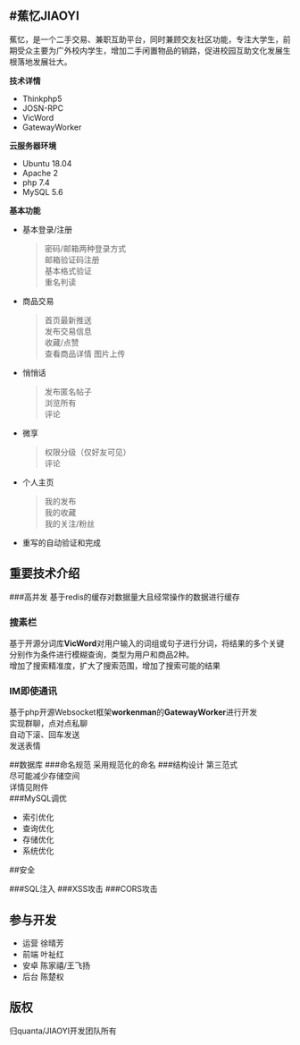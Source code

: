 #蕉忆JIAOYI
----------

蕉忆，是一个二手交易、兼职互助平台，同时兼顾交友社区功能，专注大学生，前期受众主要为广外校内学生，增加二手闲置物品的销路，促进校园互助文化发展生根落地发展壮大。 
  
**技术详情**

 + Thinkphp5   
 + JOSN-RPC  
 + VicWord  
 + GatewayWorker   
  
**云服务器环境**

 + Ubuntu 18.04
 + Apache 2
 + php 7.4 
 + MySQL 5.6 


**基本功能**

 + 基本登录/注册   
	>密码/邮箱两种登录方式  
	>邮箱验证码注册   
	>基本格式验证   
	>重名判读
 + 商品交易    
	>首页最新推送     
	>发布交易信息  
	>收藏/点赞   
	>查看商品详情 
	>图片上传
 + 悄悄话
	>发布匿名帖子  
	>浏览所有  
	>评论
 + 微享
	>权限分级（仅好友可见）  
	>评论  
 + 个人主页
	>我的发布  
	>我的收藏      
	>我的关注/粉丝  
 + 重写的自动验证和完成

    
## 重要技术介绍
###高并发
基于redis的缓存对数据量大且经常操作的数据进行缓存
 
### 搜素栏  
基于开源分词库**VicWord**对用户输入的词组或句子进行分词，将结果的多个关键分别作为条件进行模糊查询，类型为用户和商品2种。  
增加了搜索精准度，扩大了搜索范围，增加了搜索可能的结果

### IM即使通讯
基于php开源Websocket框架**workenman**的**GatewayWorker**进行开发  
实现群聊，点对点私聊    
自动下滚、回车发送  
发送表情  

##数据库
###命名规范
采用规范化的命名
###结构设计
第三范式  
尽可能减少存储空间  
详情见附件  
###MySQL调优

 + 索引优化
 + 查询优化
 + 存储优化
 + 系统优化
   
##安全

###SQL注入
###XSS攻击
###CORS攻击  

## 参与开发
 + 运营 徐晴芳
 + 前端 叶祉红
 + 安卓 陈家禧/王飞扬
 + 后台 陈楚权    

## 版权
归quanta/JIAOYI开发团队所有

